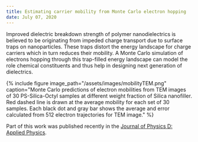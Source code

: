```yaml
---
title: Estimating carrier mobility from Monte Carlo electron hopping
date: July 07, 2020
---
```


Improved dielectric breakdown strength of polymer nanodielectrics is believed to be originating from impeded charge transport due to surface traps on nanoparticles. These traps distort the energy landscape for charge carriers which in turn reduces their mobility. A Monte Carlo simulation of electrons hopping through this trap-filled energy landscape can model the role chemical constituents and thus help in designing next generation of dielectrics.

{% include figure image_path="/assets/images/mobilityTEM.png" caption="Monte Carlo predictions of electron mobilities from TEM images of 30 PS-Silica-Octyl samples at different weight fraction of Silica nanofiller. Red dashed line is drawn at the average mobility for each set of 30 samples. Each black dot and gray bar shows the average and error calculated from 512 electron
trajectories for TEM image." %}

Part of this work was published recently in the [Journal of Physics D: Applied Physics](https://doi.org/10.1088/1361-6463/ab8b01).